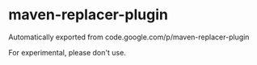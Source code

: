 # maven-replacer-plugin
Automatically exported from code.google.com/p/maven-replacer-plugin

For experimental, please don't use.
